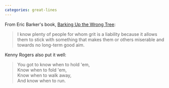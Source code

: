 ```yaml
---
categories: great-lines
---
```


<p>From Eric Barker's book, <a href="https://bookshop.org/books/barking-up-the-wrong-tree-the-surprising-science-behind-why-everything-you-know-about-success-is-mostly-wrong/9780062416049">Barking Up the Wrong Tree</a>:</p>

<blockquote>
<p>I know plenty of people for whom grit is a liability because it allows them to stick with something that makes them or others miserable and towards no long-term good aim.</p>
</blockquote>

Kenny Rogers also put it well:
>You got to know when to hold 'em,<br>
Know when to fold 'em,<br>
Know when to walk away,<br>
And know when to run.<br>